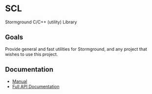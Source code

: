 # SCL

Stormground C/C++ (utility) Library

## Goals

Provide general and fast utilities for Stormground, and any project that wishes to use this project.

## Documentation

- [Manual](docs/manual.md)
- [Full API Documentation](https://merianberry.github.io/SCL/)
